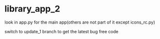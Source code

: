 # library_app_2
look in app.py for the main app(others are not part of it except icons_rc.py)

switch to update_1 branch to get the latest bug free code
